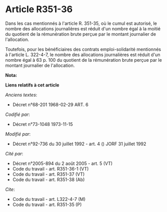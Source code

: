 # Article R351-36

Dans les cas mentionnés à l'article R. 351-35, où le cumul est autorisé, le nombre des allocations journalières est réduit
d'un nombre égal à la moitié du quotient de la rémunération brute perçue par le montant journalier de l'allocation.

Toutefois, pour les bénéficiaires des contrats emploi-solidarité mentionnés à l'article L. 322-4-7, le nombre des allocations
journalières est réduit d'un nombre égal à 63 p. 100 du quotient de la rémunération brute perçue par le montant journalier de
l'allocation.

**Nota:**



**Liens relatifs à cet article**

_Anciens textes_:

  - Décret n°68-201 1968-02-29 ART. 6

_Codifié par_:

  - Décret n°73-1048 1973-11-15

_Modifié par_:

  - Décret n°92-736 du 30 juillet 1992 - art. 4 () JORF 31 juillet 1992

_Cité par_:

  - Décret n°2005-894 du 2 août 2005 - art. 5 (VT)
  - Code du travail - art. R351-36-1 (VT)
  - Code du travail - art. R351-37 (VT)
  - Code du travail - art. R351-38 (Ab)

_Cite_:

  - Code du travail - art. L322-4-7 (M)
  - Code du travail - art. R351-35 (P)
